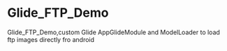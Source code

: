# Glide_FTP_Demo
Glide_FTP_Demo,custom Glide AppGlideModule and ModelLoader to load ftp images directly fro android
